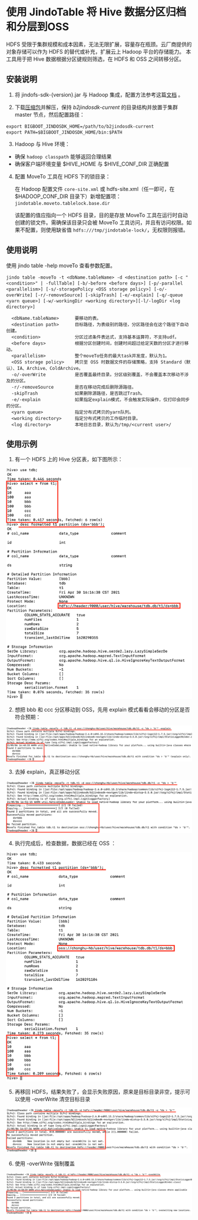 # 使用 JindoTable 将 Hive 数据分区归档和分层到OSS

HDFS 受限于集群规模和成本因素，无法无限扩展，容量存在瓶颈。云厂商提供的对象存储可以作为 HDFS 的替代或补充，扩展云上 Hadoop 平台的存储能力。
本工具用于把 Hive 数据根据分区键规则筛选，在 HDFS 和 OSS 之间转移分区。

## 安装说明

1. 将 jindofs-sdk-{version}.jar 与 Hadoop 集成，配置方法参考这篇[文档](../hadoop/jindosdk_on_hadoop.md) 。

2. 下载[压缩包](https://smartdata-binary.oss-cn-shanghai.aliyuncs.com/JindoTable-moveto/JindoTable-MoveTo.zip)并解压，保持 *b2jindosdk-current* 的目录结构并放置于集群 master 节点，然后配置路径：

```shell
export BIGBOOT_JINDOSDK_HOME=/path/to/b2jindosdk-current
export PATH=$BIGBOOT_JINDOSDK_HOME/bin:$PATH
```

3. Hadoop 与 Hive 环境：
* 确保 `hadoop classpath` 能够返回合理结果
* 确保客户端环境变量 $HIVE_HOME 与 $HIVE_CONF_DIR 正确配置

4. 配置 MoveTo 工具在 HDFS 下的锁目录：

    在 Hadoop 配置文件 `core-site.xml` 或 hdfs-site.xml（任一即可，在 $HADOOP_CONF_DIR 目录下）新增配置项：`jindotable.moveto.tablelock.base.dir`

    该配置的值应指向一个 HDFS 目录，目的是存放 MoveTo 工具在运行时自动创建的锁文件。需确保该目录只会被 MoveTo 工具访问，并且有访问权限。如果不配置，则使用缺省值 `hdfs:///tmp/jindotable-lock/`，无权限则报错。


## 使用说明
使用 jindo table -help moveTo 查看参数配置。

```shell
jindo table -moveTo -t <dbName.tableName> -d <destination path> [-c "<condition>" | -fullTable] [-b/-before <before days>] [-p/-parallel <parallelism>] [-s/-storagePolicy <OSS storage policy>] [-o/-overWrite] [-r/-removeSource] [-skipTrash] [-e/-explain] [-q/-queue <yarn queue>] [-w/-workingDir <working directory>][-l/-logDir <log directory>]
```

```shell
  <dbName.tableName>      要移动的表。
  <destination path>      目标路径，为表级别的路径，分区路径会在这个路径下自动创建。
  <condition>             分区过滤条件表达式，支持基本运算符，不支持udf。
  <before days>           根据分区创建时间，创建时间超过给定天数的分区才进行移动。
  <parallelism>           整个moveTo任务的最大task并发度，默认为1。
  <OSS storage policy>    拷贝至 OSS 时数据文件的存储策略，支持 Standard（默认）、IA、Archive、ColdArchive。
  -o/-overWrite           是否覆盖最终目录。分区级别覆盖，不会覆盖本次移动不涉及的分区。
  -r/-removeSource        是否在移动完成后删除源路径。
  -skipTrash              如果删除源路径，是否跳过Trash。
  -e/-explain             如果指定explain模式，不会触发实际操作，仅打印会同步的分区。
  <yarn queue>            指定分布式拷贝的yarn队列。
  <working directory>     指定分布式拷贝的工作临时目录。
  <log directory>         本地日志目录，默认为/tmp/<current user>/
```

## 使用示例

1. 有一个 HDFS 上的 Hive 分区表，如下图所示：

![image.png](../pic/tools_table_moveto_1.png)

2. 想把 bbb 和 ccc 分区移动到 OSS，先用 explain 模式看看会移动的分区是否符合预期：

![image.png](../pic/tools_table_moveto_2.png)

3. 去掉 explain，真正移动分区

![image.png](../pic/tools_table_moveto_3.png)

4. 执行完成后，检查数据，数据已经在 OSS ：

![image.png](../pic/tools_table_moveto_4.png)

5. 再移回 HDFS，结果失败了，会显示失败原因，原来是目标目录非空，提示可以使用 -overWrite 清空目标目录

![image.png](../pic/tools_table_moveto_5.png)

6. 使用 -overWrite 强制覆盖

![image.png](../pic/tools_table_moveto_6.png)
